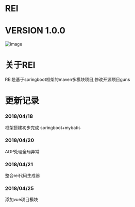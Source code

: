 # REI
# VERSION 1.0.0
![image](https://raw.githubusercontent.com/ByNow/rei/master/rei-admin/src/main/webapp/static/img/rei.jpg)

# 关于REI
REI是基于springboot框架的maven多模块项目,修改开源项目guns

# 更新记录
### 2018/04/18
框架搭建初步完成
springboot+mybatis

### 2018/04/20
AOP处理全局异常

### 2018/04/21
整合rei代码生成器

### 2018/04/25
添加vue项目模块




